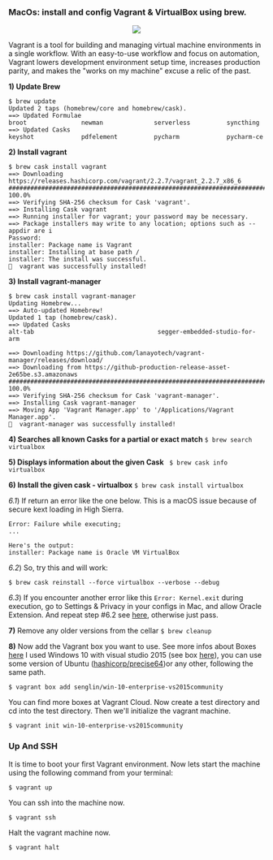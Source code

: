 ### MacOs: install and config Vagrant & VirtualBox using brew.

<p align="center">
  <img src="https://blog.octo.com/wp-content/uploads/2015/10/vagrant.jpg">
</p>

Vagrant is a tool for building and managing virtual machine environments in a single workflow. With an easy-to-use workflow and focus on automation, Vagrant lowers development environment setup time, increases production parity, and makes the "works on my machine" excuse a relic of the past.

**1) Update Brew**
``` console
$ brew update              
Updated 2 taps (homebrew/core and homebrew/cask).
==> Updated Formulae
broot               newman              serverless          syncthing
==> Updated Casks
keyshot             pdfelement          pycharm             pycharm-ce
```

**2) Install vagrant**
``` console
$ brew cask install vagrant   
==> Downloading https://releases.hashicorp.com/vagrant/2.2.7/vagrant_2.2.7_x86_6
######################################################################## 100.0%
==> Verifying SHA-256 checksum for Cask 'vagrant'.
==> Installing Cask vagrant
==> Running installer for vagrant; your password may be necessary.
==> Package installers may write to any location; options such as --appdir are i
Password:
installer: Package name is Vagrant
installer: Installing at base path /
installer: The install was successful.
🍺  vagrant was successfully installed!
```

**3) Install vagrant-manager**
```console
$ brew cask install vagrant-manager
Updating Homebrew...
==> Auto-updated Homebrew!
Updated 1 tap (homebrew/cask).
==> Updated Casks
alt-tab                                  segger-embedded-studio-for-arm

==> Downloading https://github.com/lanayotech/vagrant-manager/releases/download/
==> Downloading from https://github-production-release-asset-2e65be.s3.amazonaws
######################################################################## 100.0%
==> Verifying SHA-256 checksum for Cask 'vagrant-manager'.
==> Installing Cask vagrant-manager
==> Moving App 'Vagrant Manager.app' to '/Applications/Vagrant Manager.app'.
🍺  vagrant-manager was successfully installed!
```

**4) Searches all known Casks for a partial or exact match**
`$ brew search virtualbox`

**5) Displays information about the given Cask**
` $ brew cask info virtualbox`

**6) Install the given cask - virtualbox**
`$ brew cask install virtualbox`

  _6.1_) If return an error like the one below. This is a macOS issue because of secure kext loading in High Sierra.
```console
Error: Failure while executing; 
...

Here's the output:
installer: Package name is Oracle VM VirtualBox
```

  _6.2_) So, try this and will work: 
```console
$ brew cask reinstall --force virtualbox --verbose --debug
```

  _6.3_) If you encounter another error like this `Error: Kernel.exit` during execution, go to Settings & Privacy in your configs in Mac, and allow Oracle Extension. And repeat step #6.2 see [here](https://developer.apple.com/library/archive/technotes/tn2459/_index.html), otherwise just pass.
  
**7)** Remove any older versions from the cellar
`$ brew cleanup`

**8)** Now add the Vagrant box you want to use. See more infos about Boxes [here](https://www.vagrantup.com/intro/getting-started/boxes.html) 
I used Windows 10 with visual studio 2015 (see box [here](senglin/win-10-enterprise-vs2015community)), you can use some version of Ubuntu ([hashicorp/precise64](https://app.vagrantup.com/hashicorp/boxes/precise64))or any other, following the same path.

```console
$ vagrant box add senglin/win-10-enterprise-vs2015community
```

You can find more boxes at Vagrant Cloud. 
Now create a test directory and cd into the test directory. Then we'll initialize the vagrant machine.

```
$ vagrant init win-10-enterprise-vs2015community
```
### Up And SSH
It is time to boot your first Vagrant environment. Now lets start the machine using the following command from your terminal:

```console
$ vagrant up
```

You can ssh into the machine now.

```console
$ vagrant ssh
```

Halt the vagrant machine now.
```console
$ vagrant halt
```
